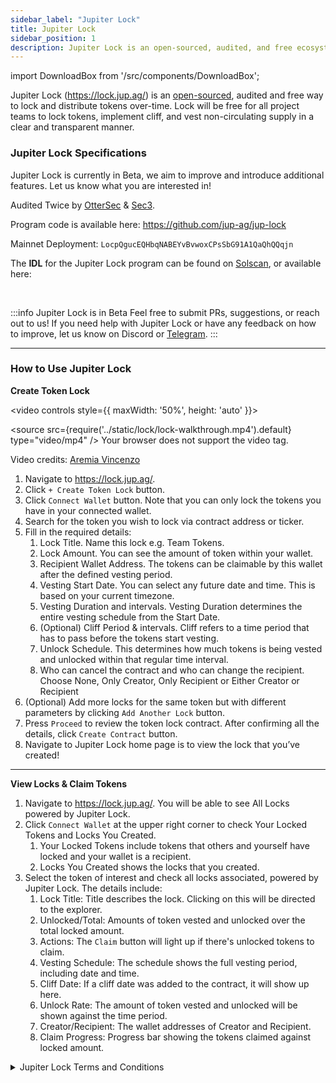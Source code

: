 ```yaml
---
sidebar_label: "Jupiter Lock"
title: Jupiter Lock
sidebar_position: 1
description: Jupiter Lock is an open-sourced, audited, and free ecosystem tool to lock and distribute tokens over-time.
---
```


<head>
    <title>Jupiter Lock</title>
    <meta name="twitter:card" content="summary" />
</head>

import DownloadBox from '/src/components/DownloadBox';

Jupiter Lock (https://lock.jup.ag/) is an [open-sourced](https://github.com/jup-ag/jup-lock), audited and free way to lock and distribute tokens over-time. Lock will be free for all project teams to lock tokens, implement cliff, and vest non-circulating supply in a clear and transparent manner.

### Jupiter Lock Specifications

Jupiter Lock is currently in Beta, we aim to improve and introduce additional features. Let us know what you are interested in!

Audited Twice by [OtterSec](https://github.com/jup-ag/jup-lock/blob/main/audits/OtterSec_2024_08_15.pdf) & [Sec3](https://github.com/jup-ag/jup-lock/blob/main/audits/Sec3_2024_08_05.pdf).

Program code is available here: https://github.com/jup-ag/jup-lock

Mainnet Deployment: `LocpQgucEQHbqNABEYvBvwoxCPsSbG91A1QaQhQQqjn`

The **IDL** for the Jupiter Lock program can be found on [Solscan](https://solscan.io/account/LocpQgucEQHbqNABEYvBvwoxCPsSbG91A1QaQhQQqjn#anchorProgramIdl), or available here: 

<DownloadBox fileName="locker.json" /> &nbsp;

:::info Jupiter Lock is in Beta
Feel free to submit PRs, suggestions, or reach out to us! If you need help with Jupiter Lock or have any feedback on how to improve, let us know on Discord or [Telegram](https://t.me/xianxlb).
:::

---

### How to Use Jupiter Lock

**Create Token Lock**

<video controls style={{ maxWidth: '50%', height: 'auto' }}>

  <source src={require('../static/lock/lock-walkthrough.mp4').default} type="video/mp4" />
  Your browser does not support the video tag.
</video>

Video credits: [Aremia Vincenzo](https://twitter.com/Arimiyahu1)

1. Navigate to https://lock.jup.ag/.
2. Click `+ Create Token Lock` button.
3. Click `Connect Wallet` button. Note that you can only lock the tokens you have in your connected wallet.
4. Search for the token you wish to lock via contract address or ticker.
5. Fill in the required details:
   1. Lock Title. Name this lock e.g. Team Tokens.
   2. Lock Amount. You can see the amount of token within your wallet.
   3. Recipient Wallet Address. The tokens can be claimable by this wallet after the defined vesting period.
   4. Vesting Start Date. You can select any future date and time. This is based on your current timezone.
   5. Vesting Duration and intervals. Vesting Duration determines the entire vesting schedule from the Start Date.
   6. (Optional) Cliff Period & intervals. Cliff refers to a time period that has to pass before the tokens start vesting.
   7. Unlock Schedule. This determines how much tokens is being vested and unlocked within that regular time interval.
   8. Who can cancel the contract and who can change the recipient. Choose None, Only Creator, Only Recipient or Either Creator or Recipient
6. (Optional) Add more locks for the same token but with different parameters by clicking `Add Another Lock` button.
7. Press `Proceed` to review the token lock contract. After confirming all the details, click `Create Contract` button.
8. Navigate to Jupiter Lock home page is to view the lock that you’ve created!

---

**View Locks & Claim Tokens**

1. Navigate to https://lock.jup.ag/. You will be able to see All Locks powered by Jupiter Lock.
2. Click `Connect Wallet` at the upper right corner to check Your Locked Tokens and Locks You Created.
   1. Your Locked Tokens include tokens that others and yourself have locked and your wallet is a recipient.
   2. Locks You Created shows the locks that you created.
3. Select the token of interest and check all locks associated, powered by Jupiter Lock. The details include:
   1. Lock Title: Title describes the lock. Clicking on this will be directed to the explorer.
   2. Unlocked/Total: Amounts of token vested and unlocked over the total locked amount.
   3. Actions: The `Claim` button will light up if there's unlocked tokens to claim.
   4. Vesting Schedule: The schedule shows the full vesting period, including date and time.
   5. Cliff Date: If a cliff date was added to the contract, it will show up here.
   6. Unlock Rate: The amount of token vested and unlocked will be shown against the time period.
   7. Creator/Recipient: The wallet addresses of Creator and Recipient. 
   8. Claim Progress: Progress bar showing the tokens claimed against locked amount.


<details>
  <summary>Jupiter Lock Terms and Conditions</summary>

Last Updated: 27 September 2024

These Terms and Conditions of Use (these "Terms") are between you (also referred to herein as "user", "you" and "your") and Block Raccoon S.A., a company incorporated under the laws of Panama ("Jupiter Lock", "we", "us" and "our"). These Terms govern your use of the services provided by Jupiter Lock described below (the "Services"). By accessing the Services made available on https://lock.jup.ag/ (the "Website") you agree that you have read, understand, and accept all of the terms and conditions contained in these Terms.

We may make changes to these Terms from time to time. If we do this, we will post the revised Terms on the Website and will indicate at the top of this page the date the was last revised. You understand and agree that your continued use of the Service or the Website after we have made any such changes constitutes your acceptance of the new Terms.

1.	INTRODUCTION

1.1.	Eligibility
To be eligible to use the Website you must be at least eighteen (18) years of age or older. The Website, interface and Services (as defined below) is strictly NOT offered to persons or entities who reside in, are citizens of, are incorporated in, or have a registered office in any Restricted Territory, as defined below (any such person or entity from a Restricted Territory shall be a “Restricted Person”). If you are a Restricted Person, then do not attempt to access or use the Website. Jupiter Lock will implement technical measures such as "geoblocking" to ensure that the Website, interface and Services are not available to Restricted Persons. Use of a virtual private network (e.g., a VPN) or other means by Restricted Persons to access or use the Website, interface or Services is prohibited. For the purpose of these Terms, Restricted Territory shall mean the United States, People's Republic of China, Russia, Democratic People’s Republic of Korea (North Korea), or any other state, country or region that is subject to sanctions enforced by the United States, the United Kingdom or the European Union.

1.2.	Terms
We reserve the right to disable access to the Website interface at any time in the event of any breach of the Terms, including without limitation, if we, in our sole discretion, believe that you, at any time, fail to satisfy the eligibility requirements set forth in the Terms. Further, we reserve the right to limit or restrict access to the Website interface by any person or entity, or within any geographic area or legal jurisdiction, at any time and at our sole discretion. We will not be liable to you for any losses or damages you may suffer as a result of or in connection with the Website interface being inaccessible to you at any time or for any reason.

1.3.	Legality
You are solely responsible for adhering to all laws and regulations applicable to you and your use or access to the Website and interface thereon. Your use of the Website and Services is prohibited by and otherwise violate or facilitate the violation of any applicable laws or regulations, or contribute to or facilitate any illegal activity. We make no representations or warranties that the information, products, or services provided through the Website, are appropriate for access or use in other jurisdictions. We reserve the right to limit the availability of our Website to any person, geographic area, or jurisdiction, at any time and at our sole and absolute discretion.

2.	THE SERVICES

2.1.	Jupiter Lock and Services

Jupiter Lock is a open-sourced, audited and free tool for users to lock and distribute their own digital assets over-time, allowing project teams to lock tokens, implement cliffs, and vest non-circulating supply in a clear and transparent manner. Jupiter Lock performs its core functions via interoperable smart contracts, functioning solely as a back-end technical tool allowing users to perform the above functions. 

2.2.	Peer-to-peer interactions
The Services facilitates peer-to-peer interactions between users (for example, between third party project teams which decide to utilise the Services to lock their tokens and the community members of such third party projects) and we are not a party to any such arrangements. Accordingly, you agree that we are not responsible for any activities between users accessing the Services, and you shall bear all risks (including civil claims or regulatory risk) of (a) all activities being performed by you in connection with any other user utilising the Services, and (b) all activities and interactions with other users. Any claims arising in connection with the foregoing shall be directly against the relevant user, and we shall not be liable for the same. 

Users are solely responsible for the acquisition and security (including without limitation enabling of access, applying appropriate security measures, encrypting sensitive data, and not allowing unauthorised access to) while utilising the Services.

2.3.	Usage of Services
Jupiter Lock may launch, change, upgrade, impose conditions to, suspend, or stop offering the Services or any component, feature, element or function of the same, including additional sign-on procedures and requirements, and the manner of access to the Services (including any code repositories or URLs used in connection therewith) without prior notice.

2.4.	Non-custodial nature of smart contracts
The user interface will allow you to access a non-custodial smart contract to perform a variety of transactions. In particular, you confirm that all actions and functions performed via the Jupiter Lock smart contract are irrevocable. You remain in full control of your digital assets, which are not held or controlled in any way by Jupiter Lock. Jupiter Lock does not custody your digital assets, nor collect or hold your keys or information - accordingly, if you lose control over these assets, Jupiter Lock cannot access your digital assets; digital backups; recover keys, passwords, or other information; reset passwords; or reverse transactions. You are solely responsible for the safety of your digital assets and your use of the Services, including without limitation for storing, backing up, and maintaining the confidentiality of your private keys, passwords, and information, and for the security of any transactions you perform using the Website. You expressly relieve and release Jupiter Lock from any and all liability and/or loss arising from your use of the Services.

2.5.	Service fees
If you elect to utilise the Services, all transactions will be conducted solely through the relevant blockchain network (on which your tokens are issued). We will have no insight into or control over these payments or transactions, nor do we have the ability to reverse any transactions. With that in mind, we will have no liability to you or to any third party for any claims or damages that may arise as a result of any transactions that you engage in via the Website, or using the smart contracts, or any other transactions that you conduct via the relevant blockchain network.

The underlying blockchain network typically requires the payment of a transaction fee ("Gas Fee") for every transaction that occurs on the relevant blockchain network. The Gas Fee funds the network of validators, nodes or resource providers that run the decentralised network. This means that you will need to pay a Gas Fee for each transaction that occurs via the Website.

Jupiter Lock also reserves the right to levy additional fees for access via the smart contracts or the Website in the future. You agree to promptly pay all aforementioned fees and commissions.

2.6.	Not an Offering of Banking business, Trust business, Custodial business, Escrow business, Securities or Commodities
You understand and affirm that Jupiter Lock is a non-custodial provider of technical smart-contract services which allow users to manage their digital assets. The content of the Website and the Services do not constitute any banking business, trust business, custodial business, escrow business, any offer to buy or sell, or a solicitation of an offer to buy or sell investments, securities, partnership interests, commodities or any other financial instruments in any jurisdiction. The content or the Website and the Services also do not constitute, and may not be used for or in connection with, an offer or solicitation by anyone in any state or jurisdiction in which such an offer or solicitation is not authorized or permitted, or to any person to whom it is unlawful to make such offer or solicitation. In particular, the Services do not constitute any "banking business" within the meaning of any banking laws, "custody" within the meaning of any virtual assets law, or "capital markets products" or "securities" within the meaning of any securities law.

2.7.	No Advice
Jupiter Lock makes no representation or warranty, express or implied, to the extent not prohibited by applicable law, regarding the advisability of participating in digital assets on any blockchain, any financial products, securities, funds, commodity interests, partnership interests or other investments or funding or purchasing loans. Jupiter Lock is merely a technology service provider allowing you to manage your own digital assets connecting you with various third parties and does not offer fiduciary services, and is not your agent, trustee, advisor or fiduciary.

2.8.	Non-reliance
The Services allow users to create a variety of applications. It is solely your responsibility to determine the legality of the applications created and the legal relationship created between you and your end user in respect of such developed applications/users services. Jupiter Lock provides no guarantees as to the suitability or legality of the Services or software tools.

2.9.	Taxes
It is your sole responsibility to determine whether, and to what extent, any taxes apply to any interest received through the Services, and to withhold, collect, report and remit the correct amount of tax to the appropriate tax authorities.

2.10.	Amendment or Withdrawal of Services
Jupiter Lock may impose additional terms for the usage of the Service, as set forth in separate Service-specific Terms and Conditions. Jupiter Lock may increase or restrict the scope of Services, and may modify, limit or discontinue existing Services, from time to time and at Jupiter Lock 's sole discretion.

2.11.	Technical documentation
You must comply with all relevant technical documentation applicable to the Services as posted and updated by Jupiter Lock from time to time on the Website. You further agree, as a continuing condition for your use of the Services, to abide by all license terms and conditions of all third-party software components, libraries and application programme interfaces comprised in any Services as from time to time notified on the Website.

3.	USER TERMS

3.1.	User Conduct
You agree that you are responsible for your own conduct while accessing or using the Website or the Services, and for any consequences thereof. You agree to use the Website and the Services only for purposes that are legal, proper and in accordance with these Terms and any applicable laws or regulations, including without limitation you may not: (a) send, upload, distribute or disseminate any unlawful, defamatory, harassing, abusive, fraudulent, obscene, or otherwise objectionable content; (b) distribute viruses, worms, defects, Trojan horses, corrupted files, hoaxes, or any other items of a destructive or deceptive nature; (c) impersonate another person (via the use of an email address or otherwise); (d) upload, post, transmit or otherwise make available through the Website or the Services any content that infringes the intellectual proprietary rights of any party; (e) use the Website or the Services to violate the legal rights (such as rights of privacy and publicity) of others; (f) engage in, promote, or encourage illegal activity (including, without limitation, money laundering); (g) interfere with other users' enjoyment of the Website or the Services; (h) exploit the Website or the Services for any unauthorised commercial purpose; (i) modify, adapt, translate, decompile, disassemble or reverse engineer any portion of the Website or the Services; (j) attempt to bypass any measure of the Website or the Services designed to prevent or restrict access to the same (or any portion thereof); (k) harass, intimidate, or threaten any of our employees or agents engaged in providing any portion of the Website or the Services to you; (l) remove any copyright, trademark or other proprietary rights notices contained in the Website, the Services or the Content (or any part thereof); (m) reformat or frame any portion of the Website; (n) display any content on the Website or the Services that contains any hate-related or violent content or contains any other material, products or services that violate or encourage conduct that would violate any criminal laws, any other applicable laws, or any third party rights; (o) use any robot, spider, site search/retrieval application, or other device to retrieve or index any portion of the Website or the Services or the content thereon, or to collect information about its users for any unauthorised purpose; (p) upload or transmit (or attempt to upload or to transmit) any material that acts as a passive or active information collection or transmission mechanism, including without limitation, clear graphics interchange formats (“gifs”), 1×1 pixels, web bugs, cookies, or other similar devices (sometimes referred to as “spyware” or “passive collection mechanisms” or “pcms”); (q) access or use the Website or the Services by automated means or under false or fraudulent pretences; (r) access or use the Website or the Services for the purpose of, directly or indirectly, creating or enabling a party to create a product or service that is competitive with any of our products or services; (s) use the Website, the Services or the underlying smart contracts to advertise or offer to sell goods and services; (t) conduct any activity that violates any applicable law, rule, or regulation concerning the integrity of trading markets, including (but not limited to) the manipulative tactics commonly known as spoofing, wash trading, cornering, accommodation trading, fictitious transactions, "money pass" (i.e. transactions without a net change in either party's open positions but with a resulting profit to one party and a loss to the other party), or pre-arranged or non-competitive transactions, or (u) disparage, tarnish, or otherwise harm, in our opinion, us and/or the Website or the Services. If you engage in any of the activities prohibited by this section 3, we may, at our sole and absolute discretion, without notice to you, and without limiting any of our other rights or remedies at law or in equity, immediately suspend or terminate your access to the Website or the Services and delete all your provided input as well as output generated/processed in connection with the Services.

3.2.	User Representations and Warranties
By using the Website, the Services or the underlying smart contracts, you represent and warrant that: (a) you have read and understood these Terms and all documentation on the Website and/or relating to the Services; (b) you have good and sufficient experience and understanding of the functionality, usage, storage, transmission mechanisms and other material characteristics of cryptographic tokens, token storage mechanisms (such as token wallets), blockchain technology, blockchain-like technology and blockchain-based software systems to understand these Terms and to appreciate the risks and implications of using or otherwise interacting with the Website or the Services; (c) you acknowledge and agree that we may impose eligibility criteria to access certain functionality in respect of the Services which may require you to incur additional time and money costs; (d) you use and/or  interact with the Website and the Services for your own account and shall not do the same on behalf of any other entity or person; (e) your usage and/or interaction with the Website and the Services complies with applicable law and regulation in your jurisdiction, and the law and regulation of any jurisdiction to which you may be subject (including, but not limited to legal capacity and any other threshold requirements for using and/or interacting with the Website or the Services, interacting with other users of the Website or the Services, and any governmental or other consents that may need to be obtained; (f) all information you submit will be true, accurate, current, and complete (if you provide any information that is untrue, inaccurate, not current, or incomplete, we have the right to refuse or terminate your current or future use of the Website or the Services (or any portion thereof); (g) you will maintain the accuracy of such information and promptly update such information as necessary; (h) you have the legal capacity and you agree to comply with these Terms; (i) you are not a minor in the jurisdiction in which you reside; (j) you will not use the Website, the Services or the underlying smart contracts for any illegal and unauthorised purpose; (k) you will not use the Website or the Service or the underlying smart contracts for any commercial purpose (save as approved by us in writing); (l) your use of the Website, the Services and the underlying smart contracts will not violate any applicable law or regulation; and (m) any funds or digital assets you use to interact with the Website or the Services are not derived from or related to any unlawful activities, including but not limited to money laundering or terrorist financing and all applicable statutes of all jurisdictions in which you are located, resident, organised or operating, and/or to which it may otherwise be subject and the rules and regulations thereunder (collectively, the "Compliance Regulations"), and you will not use the Website, the Services or the underlying smart contracts to finance, engage in, or otherwise support any unlawful activities or in a manner which aids or facilitates another party in the same. To the extent required by applicable laws and regulations, you shall fully comply with all Compliance Regulations.

4.	RISK FACTORS

You acknowledge and agree that the Services are currently in the initial development stages and there are a variety of unforeseeable risks with utilising the Services or Website. In the worst scenario, this could lead to the loss of all or part of your digital assets associated with the Services. IF YOU DECIDE TO UTILISE SERVICES YOU EXPRESSLY ACKNOWLEDGE, ACCEPT AND ASSUME THE BELOW RISKS AND AGREE NOT TO HOLD JUPITER LOCK OR ANY OF THEIR RELATED PARTIES RESPONSIBLE FOR THE FOLLOWING RISKS:

4.1.	Third-party Risk
The Services rely on whole or partly, on third-party open and closed source software networks, and the continued development and support of third parties. There is no assurance or guarantee that those third parties will maintain their support of their software, which might have a material adverse effect on the Services. Further, where digital assets are locked as collateral for applications built with Jupiter Lock tools and/or are deployed by such third party applications towards third-party decentralized finance protocols to further generate yield, a failure or security incident in respect of such third-party protocol may result in users losing all or substantially all of their digital assets.

4.2.	No Insurance
Digital assets are not legal tender, are not backed by the government, and are not subject to the Deposit Insurance Scheme or protections under any banking or securities laws. Jupiter Lock is not a bank and does not offer fiduciary services, nor does it offer any security broking services.

4.3.	New Technical Risk
The software used for Jupiter Lock is new. While this software has been extensively tested, the underlying smart contracts and software used for the Services is still relatively new and could have bugs or security vulnerabilities. Further, the software is still under development and may undergo significant changes over time that may not meet users’ expectations.

4.4.	Risks
The underlying smart contracts run on a variety of supported blockchain networks, using specially-developed smart contracts. Accordingly, upgrades to the relevant blockchain network, a hard fork in the relevant blockchain network, re-organisations of blockchain structure or blocks, or a change in how transactions are confirmed on the relevant blockchain network may have unintended, adverse effects on the smart contracts built thereon, including Jupiter Lock software and smart contracts.

4.5.	Information Security Risk
Digital assets, and use of the Services may be subject to expropriation and/or theft. Hackers or other malicious groups or organizations may attempt to interfere with the Services in a variety of ways, including, but not limited to, malware attacks, denial of service attacks, consensus-based attacks, Sybil attacks, smurfing and spoofing. Furthermore, because the underlying blockchain networks comprise open-source software, there is the software underlying the Services may contain intentional or unintentional bugs or weaknesses that may negatively affect the Services or result in the loss of the user’s digital assets, the loss of the user’s ability to access or control their digital assets. In the event of such a software bug or weakness, there may be no remedy, and users are not guaranteed any remedy, refund or compensation.

4.6.	Regulatory risks
The regulatory status of digital assets, and distributed ledger technology is unclear or unsettled in many jurisdictions. While every effort has been taken to ensure that the Services are compliant with local laws, it is difficult to predict how or whether regulatory agencies may apply existing regulation with respect to the Services. It is likewise difficult to predict how or whether legislatures or regulatory agencies may implement changes to law and regulation affecting distributed ledger technology and its applications, including the Services. Regulatory actions could negatively impact Jupiter Lock in various ways, and thus the Services may not be available in certain areas.

4.7.	Taxation Risk
The tax characterization of digital assets, and the usage of the Services are uncertain. It is possible that the user's intended treatment of digital assets may be challenged. You must seek your own tax advice in connection with the Services provided by Jupiter Lock, which may result in adverse tax consequences to you, including, without limitation, withholding taxes, transfer taxes, value-added taxes, income taxes and similar taxes, levies, duties or other charges and tax reporting requirements.

4.8.	Additional conditions of usage of the Website and Services

Your usage of the Website and Services is subject to the following additional conditions:
(a)	Unlawful Activity: you agree not to engage, or assist, in any activity that violates any law, statute, ordinance, regulation, or sanctions program, including but not limited to the U.S. Department of Treasury’s Office of Foreign Assets Control (OFAC), or that involves proceeds of any unlawful activity.
(b)	Abusive Activity: you agree not to engage in any activity that poses a threat to Jupiter Lock or the Website, for example by distributing a virus or other harmful code, or through unauthorized access to the Website or other users’ digital assets.
(c)	Inappropriate Behaviour: you agree not to interfere with other users’ access to or use of the Services.
(d)	Communication: you agree not to communicate with other users for purposes of (1) sending unsolicited advertising or promotions, requests for donations, or spam; (2) harassing or abusing other users; (3) interfering with transactions of other users. You agree not to use data collected from the Website to contact individuals, companies, or other persons or entities outside the Website for any purpose, including but not limited to marketing activity.
(e)	Fraud: you agree not to engage in any activity which operates to defraud Jupiter Lock, other users, or any other person; or to provide any false, inaccurate, or misleading information to Jupiter Lock. 
(f)	Gambling: you agree not to utilize the Services to engage in any lottery, bidding fee auctions, contests, sweepstakes, or other games of chance.
5.	WEBSITE AVAILABILITY AND ACCURACY

5.1.	Access and Availability
Access to the Services may become degraded or unavailable on Jupiter Lock during times of significant volatility or volume. This could result in the inability to interact with Jupiter Lock, or third-party services for periods of time and may also lead to support response time delays. Users will, however, be able to access these third-party services through other means. Although we strive to provide you with excellent service, we do not guarantee that the Website or Services will be available without interruption and we do not guarantee that requests to interact with third-party services will be successful.

5.2.	Website Accuracy
Although we intend to provide accurate and timely information on the Website, the Website (including, without limitation, the Services and the content on the Website may not always be entirely accurate, complete or current and may further also include technical inaccuracies or typographical errors. In an effort to continue to provide you with as complete and accurate information as possible, information may, to the extent permitted by applicable law, be changed or updated from time to time without notice, including without limitation information regarding our policies, products and services. Accordingly, you should verify all information before relying on it, and all decisions based on information contained on the Website are your sole responsibility and we shall have no liability for such decisions. Links to third-party materials (including without limitation any websites) may be provided as a convenience but are not controlled by us. You acknowledge and agree that we are not responsible for any aspect of the information, content, or services contained in any such third-party materials accessible or linked to from the Website.

5.3.	Not a Backup or Storage Site
The Website is intended solely to provide you with a visual interface to access and use the Services. It is not intended for use as a data backup or storage site. You are solely responsible for ensuring that you maintain copies of your applications developed, code base, or other content. Except as may be required under applicable data privacy or other laws and regulations, Jupiter Lock is under no obligation to provide you with access to any data or other materials stored on the Website or to ensure their reliability or availability.

6.	CONSENT TO ELECTRONIC DISCLOSURES AND SIGNATURES

6.1.	General
Because Jupiter Lock operates only on the Internet, it is necessary for you to consent to transact business with us online and electronically. As part of doing business with us, therefore, we also need you to consent to our providing you certain disclosures electronically, either via our Website or to the email address (if applicable) you provide to us. By agreeing to these Terms, you agree to receive electronically all documents, communications, notices, contracts, and agreements arising from or relating to your use of the Website and Service.

6.2.	Scope of Consent
Your consent to receive disclosures and transact business electronically, and our agreement to do so, applies to any transactions to which such disclosures relate, whether between you and Jupiter Lock or a third party by and through the Service. Your consent will remain in effect for so long as you are a user and, if you are no longer a user, will continue until such a time as all disclosures relevant to Services received through the Website.

6.3.	Withdrawing Consent
You may withdraw your consent to receive agreements or disclosures electronically by contacting us at legal@jup.ag. However, once you have withdrawn your consent you will not be able to access the Services.

7.	INTELLECTUAL PROPERTY, COPYRIGHTS AND IDENTIFYING MARKS

7.1.	Jupiter Lock Intellectual Property 
You acknowledge that all Intellectual Property Rights in Jupiter Lock smart contracts, the Website, or any service/product thereon (including without limitation any information, licenses, business plans, data, patent disclosures, system applications, structures, models, flow charts, techniques, processes, compositions, compounds, software, programs, source code and object code, comments to the source or object code, specifications, documents, reports, presentations, test results, findings, ideas, knowhow, copyright, trade secrets, abstracts and/or summaries thereof) exclusively belongs and shall exclusively belong to Jupiter Lock, and you shall have no rights in or to such Intellectual Property Rights, save that you are granted a license during the term of this Agreement to utilise the published Jupiter Lock contracts issued under the relevant [BSL] License) at code repository [*], and subject always to the provisions of these Terms.

	To the extent any Jupiter Lock intellectual property rights are deemed to belong to you, you hereby irrevocably assigns and transfers to Jupiter Lock all right, title and interest in all such intellectual property rights, and agrees to execute all documents reasonably requested by Jupiter Lock for the purpose of perfecting such assignment and/or transfer and applying for and obtaining any domestic and foreign patent and copyright registrations.

7.2.	Limited License
All content on the Website, including but not limited to designs, text, graphics, pictures, video, information, software, music, sound and other files, and their selection and arrangement (the "Content"), are the proprietary property of Jupiter Lock with all rights reserved. No Content may be modified, copied, distributed, framed, reproduced, republished, downloaded, displayed, posted, transmitted, or sold in any form or by any means, in whole or in part, without Jupiter Lock's prior written permission, except as provided in the following sentence and except that the foregoing does not apply to your own User Content (as defined below) that you legally post on the Website. Provided that you are eligible for use of the Website, you are granted a limited license to access and use the Website and Services, and to download or print a copy of any portion of the Content solely for your use in connection with your use of the Website or Service, provided that you keep all copyright or other proprietary notices intact. Except for your own User Content (as defined below), you may not republish Content on any Internet, Intranet or Extranet site or incorporate the information in any other database or compilation, and any other use of the Content is strictly prohibited. Any use of the Website or the Content other than as specifically authorized herein, without the prior written permission of Jupiter Lock, is strictly prohibited and will terminate the license granted herein. Such unauthorized use may also violate applicable laws including without limitation copyright and trademark laws and applicable communications regulations and statutes. Unless explicitly stated herein, nothing in these Terms shall be construed as conferring any license to intellectual property rights, whether by estoppel, implication or otherwise. This license is revocable by us at any time without notice and with or without cause.

7.3.	Trademarks
Jupiter Lock and other Jupiter Lock graphics, logos, designs, page headers, button icons, scripts, and service names are registered trademarks, trademarks or trade dress of Jupiter Lock in Panama and/or other countries. Jupiter Lock's trademarks and trade dress may not be used, including as part of trademarks and/or as part of domain names, in connection with any product or service in any manner that is likely to cause confusion and may not be copied, imitated, or used, in whole or in part, without the prior written permission of Jupiter Lock. Jupiter Lock may, at its sole discretion, limit access to the Website by any users who infringe any intellectual property rights of Jupiter Lock or others.

7.4.	Copyright Complaints
If you believe that any material on the Website infringes upon any copyright which you own or control, you may send a written notification of such infringement to Jupiter Lock at legal@jup.ag.

7.5.	Suggestions
You acknowledge and agree that any questions, comments, suggestions, ideas, feedback or other information about the Website or the Service ("Suggestions"), provided by you to Jupiter Lock are non-confidential and shall become the sole property of Jupiter Lock. Jupiter Lock shall own exclusive rights, including all intellectual property rights, and shall be entitled to the unrestricted use and dissemination of these Suggestions for any purpose, commercial or otherwise, without acknowledgment or compensation to you.

8.	DATA PROTECTION AND SECURITY

8.1.	Loss or Compromise
Any loss or compromise of your electronic device or your security details may result in unauthorized access to your digital assets by third parties and the loss or theft of such assets.

8.2.	Shared Access
You should never allow remote access or share your computer screen with someone else when you are accessing the Services. Jupiter Lock will never under any circumstances ask you for your private keys or passwords, or to screen share or otherwise seek to access your computer or digital assets. You should not provide your details to any third party for the purposes of remotely accessing your computer or digital assets.

8.3.	Safety and Security of Your Computer and Devices
Jupiter Lock is not liable for any damage or interruptions caused by any computer viruses or other malicious code that may affect your computer or other equipment, or any phishing, spoofing or other attacks. We advise the regular use of a reputable and readily available virus screening and prevention software.

9.	USER FEEDBACK, QUERIES, COMPLAINTS, DISPUTES

9.1.	Contact Jupiter Lock
If you have feedback or general questions, please contact us via our User Support at legal@jup.ag. When you contact us please provide us with your name, email address, and any other information we may need to identify you, your transactions conducted, and digital assets held.

9.2.	Dispute Resolution
PLEASE READ THIS SECTION CAREFULLY BECAUSE IT CONTAINS CERTAIN PROVISIONS, SUCH AS A BINDING ARBITRATION SECTION AND CLASS ACTION WAIVER, WHICH AFFECT YOUR LEGAL RIGHTS. THIS SECTION REQUIRES YOU TO ARBITRATE CERTAIN DISPUTES AND CLAIMS WITH JUPITER LOCK AND LIMITS THE MANNER IN WHICH YOU CAN SEEK RELIEF FROM US.
Each party (i) waives all its respective right(s) to have any and all disputes, claims, suits, actions, causes of action, demands or proceedings (collectively, "Disputes") arising from or related to these Terms resolved in a court, and (ii) waive all its respective right(s) to have any Disputes heard before a court. Instead, each party shall arbitrate Disputes through binding arbitration (which is the referral of a Dispute to one or more persons charged with reviewing the Dispute and making a final and binding determination to resolve it instead of having the Dispute decided by a judge or jury in court).

Any Dispute arising out of or related to these Terms is personal to you and will be resolved solely through individual arbitration, and in no circumstances shall be brought as a class arbitration, class action or any other type of representative proceeding. There will be no class arbitration or arbitration in which an entity attempts to resolve a Dispute as a representative of another individual or group of individuals. Further, a Dispute cannot be brought as a class or other type of representative action, whether within or outside of arbitration, or on behalf of any other individual or group of individuals.

Any Dispute arising out of or in connection with these Terms (including without limitation the enforceability of this section or any question regarding its existence, validity or termination) shall be referred to and finally resolved by arbitration administered by Panama Conciliation and Arbitration Centre in accordance with its procedural rules for the time being in force. The tribunal shall consist of 1 arbitrator. The language of the arbitration shall be English.

Each party will notify the other party in writing of any Dispute within thirty (30) days of the date it arises, so that the Parties can attempt in good faith to resolve the Dispute informally. Notice to Jupiter Lock shall be sent by e-mail to Jupiter Lock at legal@jup.ag. Notice to you shall be either posted on the Website or, if available, will be sent by email to your email on record. Your notice must include (i) your name, postal address, email address and telephone number, (ii) a full and sufficient description of the nature or basis of the Dispute, and (iii) the specific relief that you are seeking. If you and Jupiter Lock cannot agree on how to resolve the Dispute within thirty (30) days after the date the notice is received by the applicable party, then either you or Jupiter Lock may, as appropriate and in accordance with this section, commence an arbitration proceeding or, to the extent specifically provided for in this section, file a claim in court.

The arbitrator does not have the authority to conduct a class arbitration or a representative or class action, which is prohibited by these Terms. The arbitrator may only conduct an individual arbitration and may not consolidate more than one individual’s claims, preside over any type of class or representative proceeding or preside over any proceeding involving more than one individual.

If any term, clause or provision of this section is held invalid or unenforceable, it will be held to the minimum extent applicable and required by law, and all other terms, clauses and provisions of this section will remain valid and enforceable. Further, the waivers set forth in this section are severable from the other provisions of these Terms and will remain valid and enforceable, except as prohibited by applicable law.

You agree that this section of these Terms has been included to rapidly and inexpensively resolve any disputes with respect to the matters described herein, and that this section shall be grounds for dismissal of any court action commenced by you with respect to a dispute arising out of such matters.

A printed version of these Terms shall be admissible in judicial or administrative proceedings.

9.3.	Disclaimers
None of Jupiter Lock, its parent, any of its affiliates, subsidiaries, providers or their respective officers, directors, employees, agents, independent contractors or licensors (collectively the "Indemnified Parties") guarantees the accuracy, adequacy, timeliness, reliability, completeness, or usefulness of the Services or the Content, and the Indemnified Parties disclaim liability for errors or omissions in the Content. This Website, the Services and all of the Content is provided "as is" and "as available," without any warranty, either express or implied, including the implied warranties of merchantability, fitness for a particular purpose, non-infringement or title. Without prejudice to the generality of the foregoing, Jupiter Lock provides no warranties as to the results of your use of the Services or Content, or any application development in connection therewith. The Indemnified Parties do not warrant that the Website is free of viruses or other harmful components. This does not affect those warranties which are incapable of exclusion, restriction or modification under the laws applicable to these Terms. Jupiter Lock cannot guarantee and does not promise any specific results from use of the Website and/or the Service.

9.4.	Availability
The Website and the Service may be temporarily unavailable from time to time for maintenance or other reasons. Jupiter Lock assumes no responsibility for any error, omission, interruption, deletion, defect, delay in operation or transmission, communications line failure, theft or destruction or unauthorized access to, or alteration of, user communications. Jupiter Lock is not responsible for any problems or technical malfunction of any telephone network or lines, computer online systems, servers or providers, computer equipment, software, failure of email or players on account of technical problems or traffic congestion on the Internet or on the Website or combination thereof, including injury or damage to users or to any other person's computer related to or resulting from participating or downloading materials in connection with the Website and/or in connection with the Service. Under no circumstances will Jupiter Lock be responsible for any loss or damage, including any loss or damage to any user Content, financial damages or lost profits, loss of business, or personal injury or death, resulting from anyone's use of the Website or the Service, any User Content or Third Party Content posted on or through the Website or the Service or transmitted to users, or any interactions between users of the Website, whether online or offline.

9.5.	Limitation on Liability
EXCEPT IN JURISDICTIONS WHERE SUCH PROVISIONS ARE RESTRICTED, IN NO EVENT WILL JUPITER LOCK OR ITS DIRECTORS, EMPLOYEES OR AGENTS BE LIABLE TO YOU OR ANY THIRD PARTY FOR ANY INDIRECT, CONSEQUENTIAL, EXEMPLARY, INCIDENTAL, SPECIAL OR PUNITIVE DAMAGES, INCLUDING FOR ANY LOST PROFITS OR LOST DATA ARISING FROM YOUR USE OF THE WEBSITE OR THE SERVICE OR ANY OF THE CONTENT OR OTHER MATERIALS ON OR ACCESSED THROUGH THE WEBSITE, EVEN IF JUPITER LOCK IS AWARE OR HAS BEEN ADVISED OF THE POSSIBILITY OF SUCH DAMAGES.

NOTWITHSTANDING ANYTHING TO THE CONTRARY CONTAINED HEREIN, TO THE EXTENT PERMITTED BY APPLICABLE LAW JUPITER LOCK'S LIABILITY TO YOU FOR ANY CAUSE WHATSOEVER, AND REGARDLESS OF THE FORM OF THE ACTION, WILL AT ALL TIMES BE LIMITED TO THE AMOUNT PAID, IF ANY, BY YOU TO JUPITER LOCK FOR THE SERVICES. IN NO CASE WILL JUPITER LOCK'S LIABILITY TO YOU EXCEED $200. YOU ACKNOWLEDGE THAT IF NO FEES ARE PAID TO JUPITER LOCK FOR THE SERVICE, YOU SHALL BE LIMITED TO INJUNCTIVE RELIEF ONLY, UNLESS OTHERWISE PERMITTED BY LAW, AND SHALL NOT BE ENTITLED TO DAMAGES OF ANY KIND FROM JUPITER LOCK, REGARDLESS OF THE CAUSE OF ACTION.

CERTAIN LOCAL, STATE OR FEDERAL LAWS DO NOT ALLOW THE EXCLUSION OR LIMITATION OF CERTAIN DAMAGES OR LIMITATIONS ON IMPLIED WARRANTIES. IF THESE LAWS APPLY TO YOU, SOME OR ALL OF THE ABOVE DISCLAIMERS, EXCLUSIONS OR LIMITATIONS MAY NOT APPLY TO YOU, AND YOU MAY HAVE ADDITIONAL RIGHTS.

9.6.	Governing Law; Venue and Jurisdiction
By visiting or using the Website and/or the Service, you agree that the laws of Panama, without regard to any principles of conflict of laws that would require or permit the application of the laws of any other jurisdiction, will govern these Terms. If you contract with any third party through Jupiter Lock, the terms of such contract will be governed by the contractual terms prescribed by such third party.

9.7.	Indemnity
You agree to indemnify and hold the Indemnified Parties, its subsidiaries and affiliates, and each of their directors, officers, agents, contractors, partners and employees, harmless from and against any loss, liability, claim, demand, damages, costs and expenses, including reasonable attorney's fees, arising out of any dispute with another user of the Website or any third party. You also agree to indemnify and hold the Indemnified Parties, its subsidiaries and affiliates and service providers, and each of its or their respective officers, directors, agents, joint venturers, employees and representatives, harmless from any claim or demand (including attorneys' fees and any fines, fees or penalties imposed by any regulatory authority) arising out of or related to your breach of these Terms or your violation of any law, rule or regulation, or the rights of any third party.

10.	GENERAL PROVISIONS

10.1.	Amendments
We may amend or modify these Terms by posting on the Website the revised Terms, and the revised Terms shall be effective at such time. If you do not agree with any such modification, your sole and exclusive remedy is to terminate your use of the Services and Website. You agree that we shall not be liable to you or any third party for any modification or termination of the Services, or suspension or termination of your access to the Services, except to the extent otherwise expressly set forth herein. If the revised Terms include a material change, we will endeavour to provide you advanced notice via the Website before the material change becomes effective.

10.2.	Force Majeure
Jupiter Lock shall not be liable for delays, failure in performance or interruption of service which result directly or indirectly from any cause or condition beyond our reasonable control, including but not limited to, significant market volatility, any delay or failure due to any act of God, act of civil or military authorities, act of terrorists, civil disturbance, war, strike or other labour dispute, fire, interruption in telecommunications or Internet services or network provider services, failure of equipment and/or software, other catastrophe or any other occurrence which is beyond our reasonable control and shall not affect the validity and enforceability of any remaining provisions.

10.3.	Links to Other Web Websites and Content
The Website contains (or you may be sent through the Website or the Services) links to other websites ("Third Party Websites"), as well as articles, photographs, text, graphics, pictures, designs, music, sound, video, information, software and other content belonging to or originating from third parties (the "Third Party Content"). Such Third Party Websites and Third Party Content are not investigated, monitored or checked for accuracy, appropriateness, or completeness by us, and we are not responsible for any Third Party Websites accessed through the Website or any Third Party Content posted on the Website, including without limitation the content, accuracy, offensiveness, opinions, reliability or policies of or contained in the Third Party Websites or the Third Party Content. Inclusion of or linking to any Third Party Website or any Third Party Content does not imply approval or endorsement thereof by us. If you decide to leave the Website and access Third Party Websites, you do so at your own risk and you should be aware that our terms and policies no longer govern. You should review the applicable terms and policies, including privacy and data gathering practices, of any site to which you navigate from the Website.

10.4.	Assignment
These Terms, or your rights and obligations hereunder, may not be transferred by you, but may be assigned by us without restriction (without having to seek your prior consent). Any attempted transfer or assignment by you in violation hereof shall be null and void. These Terms shall be binding and inure to the benefit of the parties hereto, our successors, and permitted assigns.

10.5.	No-Waiver
The failure of Jupiter Lock to exercise or enforce any right or provision of these Terms shall not constitute a waiver of such right or provision in that or any other instance. If any provision of these Terms is held invalid, the remainder of these Terms shall continue in full force and effect. If any provision of these Terms shall be deemed unlawful, void or for any reason unenforceable, then that provision shall be deemed severable from these Terms and shall not affect the validity and enforceability of any remaining provisions.

10.6.	Relationship of the parties
You agree and understand that nothing in these Terms shall be deemed to constitute, create, imply, give effect to, or otherwise recognize a partnership, employment, joint venture, or formal business entity of any kind; and the rights and obligations of the parties shall be limited to those expressly set forth herein. Except for the indemnity and exculpation provisions herein, nothing expressed in, mentioned in, or implied from these Terms is intended or shall be construed to give any person other than the parties hereto any legal or equitable right, remedy, or claim under or in respect to these Terms to enforce any of its terms which might otherwise be interpreted to confer such rights to such persons, and these Terms and all representations, warranties, covenants, conditions and provisions hereof are intended to be and are for the exclusive benefit of you and us.

10.7.	Notices
To give us notice under these Terms, the user must contact Jupiter Lock by email at legal@jup.ag.

10.8.	Entire Agreement
These Terms and our Privacy Policy, incorporated by reference herein, comprise the entire understanding and agreement entered into by and between you and us as to the subject matter hereof, and supersede any and all prior discussions, agreements, and understandings of any kind (including without limitation any prior versions of these Terms), as well as every nature between and among you and us.

10.9.	Severability
If any provision of these Terms shall be determined to be invalid or unenforceable under any rule, law, or regulation of any local, state, or federal government agency, such provision will be changed and interpreted to accomplish the objectives of the provision to the greatest extent possible under any applicable law and the validity or enforceability of any other provision of these Terms shall not be affected. If such construction is not possible, the invalid or unenforceable portion will be severed from these Terms but the rest of these Terms will remain in full force and effect.

10.10.	Survival
The following provisions of these Terms shall survive termination of your use or access to the Website: the sections concerning Intellectual Property, Disclaimer of Warranties, Limitation on Liability, Waiver, Applicable Law and Dispute Resolution, and General Provisions, and any other provision that by its terms survives termination of your use or access to the Website.

10.11.	English language
Notwithstanding any other provision of these Terms, any translation of these Terms is provided for your convenience. The meanings of terms, conditions, and representations herein are subject to their definitions and interpretations in the English language. In the event of conflict or ambiguity between the English language version and translated versions of these terms, the English language version shall prevail. You acknowledge that you have read and understood the English language version of these Terms.

</details>